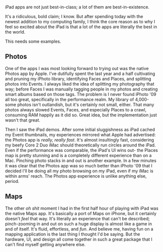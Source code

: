 iPad apps are not just best-in-class; a lot of them are best-in-existence.

It's a ridiculous, bold claim; I know. But after spending today with the newest addition to my computing family, I think the core reason as to why I feel so excited about the iPad is that a lot of the apps are literally the best in the world.

This needs some examples.

## Photos

One of the apps I was most looking forward to trying out was the native Photos app by Apple. I've dutifully spent the last year and a half cultivating and pruning my iPhoto library, identifying Faces and Places, and splitting photos into Events. I always liked the idea of splitting my photography that way; before Faces I was manually tagging people in my photos and creating smart albums based on those tags. The problem is I never found iPhoto '09 all too great, specifically in the performance realm. My library of 4,000-some photos isn't outlandish, but it's certainly not small, either. That many photos always slowed Events, Faces, and especially Places to a crawl, consuming RAM happily as it did so. Great idea, but the implementation just wasn't that great.

Then I saw the iPad demos. After some initial sluggishness as iPad cached my Event thumbnails, my experiences mirrored what Apple had advertised: the Photos app is *really, really fast*. It's almost insultingly fast, considering my beefy Core 2 Duo iMac should theoretically run circles around the iPad. Even if the performance was comparable, the iPad's UI wins out- the Places map is pretty stunning and is a completely different experience than on a Mac. Pinching photo stacks in and out is another example. In a few minutes it was clear that the Photos app was so much better than iPhoto '09 that I decided I'll be doing all my photo browsing on my iPad, even if my iMac is within arms' reach. The Photos app experience is unlike anything else, period.

## Maps

The other *oh shit* moment I had in the first half hour of playing with iPad was the native Maps app. It's basically a port of Maps on iPhone, but it certainly doesn't *feel* that way. It's literally an experience that can't be described; pinch-zooming in and out on such a huge display is almost like a game in and of itself. It's fluid, effortless, and *fun*. And believe me, having fun on a mapping application is the last thing I thought I'd be saying. But the hardware, UI, and design all come together in such a great package that I can't find myself getting anywhere else.